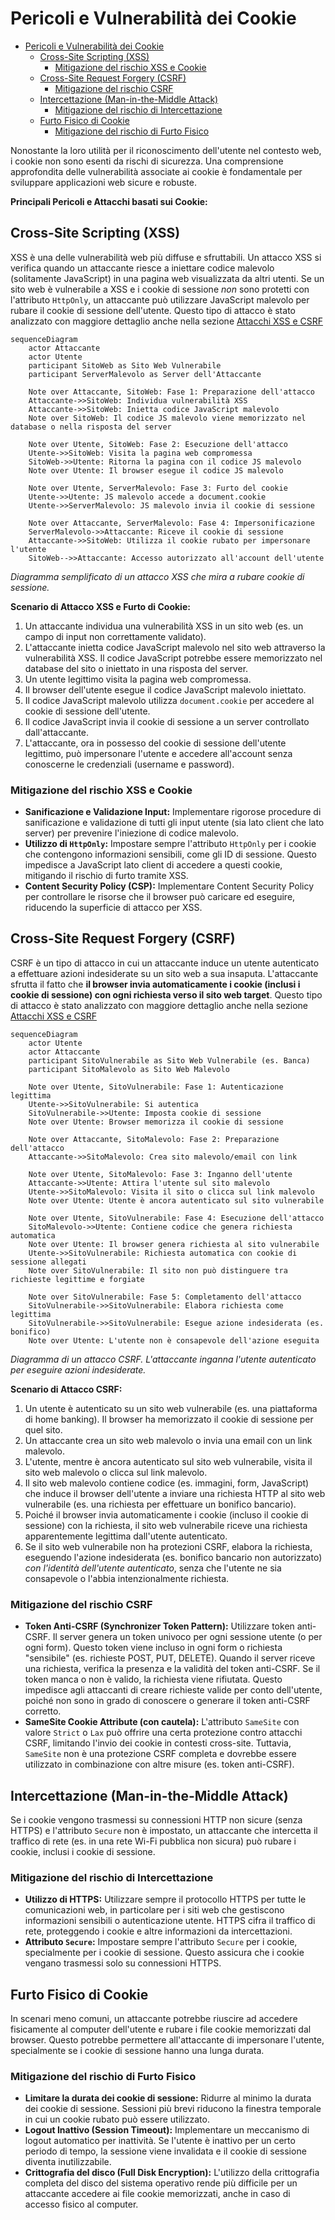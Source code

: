 # Pericoli e Vulnerabilità dei Cookie

- [Pericoli e Vulnerabilità dei Cookie](#pericoli-e-vulnerabilità-dei-cookie)
  - [Cross-Site Scripting (XSS)](#cross-site-scripting-xss)
    - [Mitigazione del rischio XSS e Cookie](#mitigazione-del-rischio-xss-e-cookie)
  - [Cross-Site Request Forgery (CSRF)](#cross-site-request-forgery-csrf)
    - [Mitigazione del rischio CSRF](#mitigazione-del-rischio-csrf)
  - [Intercettazione (Man-in-the-Middle Attack)](#intercettazione-man-in-the-middle-attack)
    - [Mitigazione del rischio di Intercettazione](#mitigazione-del-rischio-di-intercettazione)
  - [Furto Fisico di Cookie](#furto-fisico-di-cookie)
    - [Mitigazione del rischio di Furto Fisico](#mitigazione-del-rischio-di-furto-fisico)

Nonostante la loro utilità per il riconoscimento dell'utente nel contesto web, i cookie non sono esenti da rischi di sicurezza. Una comprensione approfondita delle vulnerabilità associate ai cookie è fondamentale per sviluppare applicazioni web sicure e robuste.

**Principali Pericoli e Attacchi basati sui Cookie:**

## Cross-Site Scripting (XSS)

XSS è una delle vulnerabilità web più diffuse e sfruttabili. Un attacco XSS si verifica quando un attaccante riesce a iniettare codice malevolo (solitamente JavaScript) in una pagina web visualizzata da altri utenti.  Se un sito web è vulnerabile a XSS e i cookie di sessione *non* sono protetti con l'attributo `HttpOnly`, un attaccante può utilizzare JavaScript malevolo per rubare il cookie di sessione dell'utente. Questo tipo di attacco è stato analizzato con maggiore dettaglio anche nella sezione [Attacchi XSS e CSRF](../../security/csrf-xss/index.md)

```mermaid
sequenceDiagram
    actor Attaccante
    actor Utente
    participant SitoWeb as Sito Web Vulnerabile
    participant ServerMalevolo as Server dell'Attaccante
    
    Note over Attaccante, SitoWeb: Fase 1: Preparazione dell'attacco
    Attaccante->>SitoWeb: Individua vulnerabilità XSS
    Attaccante->>SitoWeb: Inietta codice JavaScript malevolo
    Note over SitoWeb: Il codice JS malevolo viene memorizzato nel database o nella risposta del server
    
    Note over Utente, SitoWeb: Fase 2: Esecuzione dell'attacco
    Utente->>SitoWeb: Visita la pagina web compromessa
    SitoWeb->>Utente: Ritorna la pagina con il codice JS malevolo
    Note over Utente: Il browser esegue il codice JS malevolo
    
    Note over Utente, ServerMalevolo: Fase 3: Furto del cookie
    Utente->>Utente: JS malevolo accede a document.cookie
    Utente->>ServerMalevolo: JS malevolo invia il cookie di sessione
    
    Note over Attaccante, ServerMalevolo: Fase 4: Impersonificazione
    ServerMalevolo->>Attaccante: Riceve il cookie di sessione
    Attaccante->>SitoWeb: Utilizza il cookie rubato per impersonare l'utente
    SitoWeb-->>Attaccante: Accesso autorizzato all'account dell'utente
```

*Diagramma semplificato di un attacco XSS che mira a rubare cookie di sessione.*

**Scenario di Attacco XSS e Furto di Cookie:**

  1. Un attaccante individua una vulnerabilità XSS in un sito web (es. un campo di input non correttamente validato).
  2. L'attaccante inietta codice JavaScript malevolo nel sito web attraverso la vulnerabilità XSS. Il codice JavaScript potrebbe essere memorizzato nel database del sito o iniettato in una risposta del server.
  3. Un utente legittimo visita la pagina web compromessa.
  4. Il browser dell'utente esegue il codice JavaScript malevolo iniettato.
  5. Il codice JavaScript malevolo utilizza `document.cookie` per accedere al cookie di sessione dell'utente.
  6. Il codice JavaScript invia il cookie di sessione a un server controllato dall'attaccante.
  7. L'attaccante, ora in possesso del cookie di sessione dell'utente legittimo, può impersonare l'utente e accedere all'account senza conoscerne le credenziali (username e password).

### Mitigazione del rischio XSS e Cookie

 * **Sanificazione e Validazione Input:**  Implementare rigorose procedure di sanificazione e validazione di tutti gli input utente (sia lato client che lato server) per prevenire l'iniezione di codice malevolo.
 * **Utilizzo di `HttpOnly`:** Impostare sempre l'attributo `HttpOnly` per i cookie che contengono informazioni sensibili, come gli ID di sessione. Questo impedisce a JavaScript lato client di accedere a questi cookie, mitigando il rischio di furto tramite XSS.
 * **Content Security Policy (CSP):** Implementare Content Security Policy per controllare le risorse che il browser può caricare ed eseguire, riducendo la superficie di attacco per XSS.

## Cross-Site Request Forgery (CSRF)

CSRF è un tipo di attacco in cui un attaccante induce un utente autenticato a effettuare azioni indesiderate su un sito web a sua insaputa.  L'attaccante sfrutta il fatto che **il browser invia automaticamente i cookie (inclusi i cookie di sessione) con ogni richiesta verso il sito web target**. Questo tipo di attacco è stato analizzato con maggiore dettaglio anche nella sezione [Attacchi XSS e CSRF](../../security/csrf-xss/index.md)

```mermaid
sequenceDiagram
    actor Utente
    actor Attaccante
    participant SitoVulnerabile as Sito Web Vulnerabile (es. Banca)
    participant SitoMalevolo as Sito Web Malevolo
    
    Note over Utente, SitoVulnerabile: Fase 1: Autenticazione legittima
    Utente->>SitoVulnerabile: Si autentica
    SitoVulnerabile->>Utente: Imposta cookie di sessione
    Note over Utente: Browser memorizza il cookie di sessione

    Note over Attaccante, SitoMalevolo: Fase 2: Preparazione dell'attacco
    Attaccante->>SitoMalevolo: Crea sito malevolo/email con link
    
    Note over Utente, SitoMalevolo: Fase 3: Inganno dell'utente
    Attaccante->>Utente: Attira l'utente sul sito malevolo
    Utente->>SitoMalevolo: Visita il sito o clicca sul link malevolo
    Note over Utente: Utente è ancora autenticato sul sito vulnerabile
    
    Note over Utente, SitoVulnerabile: Fase 4: Esecuzione dell'attacco
    SitoMalevolo->>Utente: Contiene codice che genera richiesta automatica
    Note over Utente: Il browser genera richiesta al sito vulnerabile
    Utente->>SitoVulnerabile: Richiesta automatica con cookie di sessione allegati
    Note over SitoVulnerabile: Il sito non può distinguere tra richieste legittime e forgiate
    
    Note over SitoVulnerabile: Fase 5: Completamento dell'attacco
    SitoVulnerabile->>SitoVulnerabile: Elabora richiesta come legittima
    SitoVulnerabile->>SitoVulnerabile: Esegue azione indesiderata (es. bonifico)
    Note over Utente: L'utente non è consapevole dell'azione eseguita
```

*Diagramma di un attacco CSRF. L'attaccante inganna l'utente autenticato per eseguire azioni indesiderate.*

**Scenario di Attacco CSRF:**

1. Un utente è autenticato su un sito web vulnerabile (es. una piattaforma di home banking). Il browser ha memorizzato il cookie di sessione per quel sito.
2. Un attaccante crea un sito web malevolo o invia una email con un link malevolo.
3. L'utente, mentre è ancora autenticato sul sito web vulnerabile, visita il sito web malevolo o clicca sul link malevolo.
4. Il sito web malevolo contiene codice (es. immagini, form, JavaScript) che induce il browser dell'utente a inviare una richiesta HTTP al sito web vulnerabile (es. una richiesta per effettuare un bonifico bancario).
5. Poiché il browser invia automaticamente i cookie (incluso il cookie di sessione) con la richiesta, il sito web vulnerabile riceve una richiesta apparentemente legittima dall'utente autenticato.
6. Se il sito web vulnerabile non ha protezioni CSRF, elabora la richiesta, eseguendo l'azione indesiderata (es. bonifico bancario non autorizzato) *con l'identità dell'utente autenticato*, senza che l'utente ne sia consapevole o l'abbia intenzionalmente richiesta.

### Mitigazione del rischio CSRF

 * **Token Anti-CSRF (Synchronizer Token Pattern):**  Utilizzare token anti-CSRF. Il server genera un token univoco per ogni sessione utente (o per ogni form). Questo token viene incluso in ogni form o richiesta "sensibile" (es. richieste POST, PUT, DELETE). Quando il server riceve una richiesta, verifica la presenza e la validità del token anti-CSRF. Se il token manca o non è valido, la richiesta viene rifiutata. Questo impedisce agli attaccanti di creare richieste valide per conto dell'utente, poiché non sono in grado di conoscere o generare il token anti-CSRF corretto.
 * **SameSite Cookie Attribute (con cautela):** L'attributo `SameSite` con valore `Strict` o `Lax` può offrire una certa protezione contro attacchi CSRF, limitando l'invio dei cookie in contesti cross-site. Tuttavia, `SameSite` non è una protezione CSRF completa e dovrebbe essere utilizzato in combinazione con altre misure (es. token anti-CSRF).

## Intercettazione (Man-in-the-Middle Attack)

Se i cookie vengono trasmessi su connessioni HTTP non sicure (senza HTTPS) e l'attributo `Secure` non è impostato, un attaccante che intercetta il traffico di rete (es. in una rete Wi-Fi pubblica non sicura) può rubare i cookie, inclusi i cookie di sessione.

### Mitigazione del rischio di Intercettazione

* **Utilizzo di HTTPS:** Utilizzare sempre il protocollo HTTPS per tutte le comunicazioni web, in particolare per i siti web che gestiscono informazioni sensibili o autenticazione utente. HTTPS cifra il traffico di rete, proteggendo i cookie e altre informazioni da intercettazioni.
* **Attributo `Secure`:** Impostare sempre l'attributo `Secure` per i cookie, specialmente per i cookie di sessione. Questo assicura che i cookie vengano trasmessi solo su connessioni HTTPS.

## Furto Fisico di Cookie

In scenari meno comuni, un attaccante potrebbe riuscire ad accedere fisicamente al computer dell'utente e rubare i file cookie memorizzati dal browser. Questo potrebbe permettere all'attaccante di impersonare l'utente, specialmente se i cookie di sessione hanno una lunga durata.

### Mitigazione del rischio di Furto Fisico

* **Limitare la durata dei cookie di sessione:** Ridurre al minimo la durata dei cookie di sessione. Sessioni più brevi riducono la finestra temporale in cui un cookie rubato può essere utilizzato.
* **Logout Inattivo (Session Timeout):** Implementare un meccanismo di logout automatico per inattività. Se l'utente è inattivo per un certo periodo di tempo, la sessione viene invalidata e il cookie di sessione diventa inutilizzabile.
* **Crittografia del disco (Full Disk Encryption):**  L'utilizzo della crittografia completa del disco del sistema operativo rende più difficile per un attaccante accedere ai file cookie memorizzati, anche in caso di accesso fisico al computer.